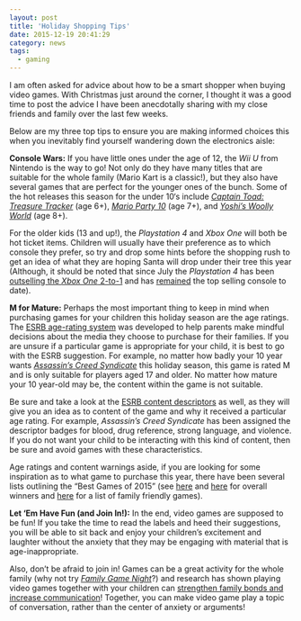 ```yaml
---
layout: post
title: 'Holiday Shopping Tips'
date: 2015-12-19 20:41:29
category: news
tags:
  - gaming
---
```


I am often asked for advice about how to be a smart shopper when buying video games. With Christmas just around the corner, I thought it was a good time to post the advice I have been anecdotally sharing with my close friends and family over the last few weeks.

Below are my three top tips to ensure you are making informed choices this when you inevitably find yourself wandering down the electronics aisle:

**Console Wars:** If you have little ones under the age of 12, the _Wii U_ from Nintendo is the way to go! Not only do they have many titles that are suitable for the whole family (Mario Kart is a classic!), but they also have several games that are perfect for the younger ones of the bunch. Some of the hot releases this season for the under 10‘s include [_Captain Toad: Treasure Tracker_](http://www.amazon.com/Captain-Toad-Treasure-Tracker-Wii-U/dp/B00KWF38AW) (age 6+), [_Mario Party 10_](http://www.amazon.com/Mario-Party-10-Wii-U/dp/B00KWG4HG0/ref=sr_1_1?s=videogames&ie=UTF8&qid=1450558440&sr=1-1&keywords=mario+party+10) (age 7+), and [_Yoshi’s Woolly World_](http://www.amazon.com/Yoshis-Woolly-World-Wii-U/dp/B00KWF366S/ref=sr_1_1?s=videogames&ie=UTF8&qid=1450558464&sr=1-1&keywords=Yoshi%E2%80%99s+Woolly+World) (age 8+).

For the older kids (13 and up!), the _Playstation 4_ and _Xbox One_ will both be hot ticket items. Children will usually have their preference as to which console they prefer, so try and drop some hints before the shopping rush to get an idea of what they are hoping Santa will drop under their tree this year (Although, it should be noted that since July the _Playstation 4_ has been [outselling the _Xbox One_ 2-to-1](http://www.techradar.com/us/news/gaming/consoles/ps4-s-outselling-the-xbox-one-by-almost-2-to-1-and-that-s-the-good-news--1298498) and has [remained](http://venturebeat.com/2015/10/19/ps4-outsold-xbox-one/) the top selling console to date).

**M for Mature:** Perhaps the most important thing to keep in mind when purchasing games for your children this holiday season are the age ratings. The [ESRB age-rating system](http://www.esrb.org/ratings/ratings_guide.aspx) was developed to help parents make mindful decisions about the media they choose to purchase for their families. If you are unsure if a particular game is appropriate for your child, it is best to go with the ESRB suggestion. For example, no matter how badly your 10 year wants [_Assassin’s Creed Syndicate_](http://www.amazon.com/Assassins-Creed-Syndicate-PlayStation-4/dp/B00X87BLK0/ref=sr_1_fkmr0_1?s=videogames&ie=UTF8&qid=1450558481&sr=1-1-fkmr0&keywords=Assassian%E2%80%99s+Creed+Syndicate) this holiday season, this game is rated M and is only suitable for players aged 17 and older. No matter how mature your 10 year-old may be, the content within the game is not suitable.

Be sure and take a look at the [ESRB content descriptors](https://www.esrb.org/ratings/ratings_guide.aspx) as well, as they will give you an idea as to content of the game and why it received a particular age rating. For example, _Assassin’s Creed Syndicate_ has been assigned the descriptor badges for blood, drug reference, strong language, and violence. If you do not want your child to be interacting with this kind of content, then be sure and avoid games with these characteristics.

Age ratings and content warnings aside, if you are looking for some inspiration as to what game to purchase this year, there have been several lists outlining the “Best Games of 2015” (see [here](http://www.theguardian.com/technology/2015/dec/18/best-games-2015-top-five-fallout-4-monster-hunter-4-ultimate-metal-gear-solid-v-witcher-3-bloodborne) and [here](http://www.forbes.com/sites/erikkain/2014/12/29/the-top-video-games-of-2015/) for overall winners and [here](http://www.familycircle.com/family-fun/video-games/best-family-video-games/) for a list of family friendly games).

**Let ‘Em Have Fun (and Join In!):** In the end, video games are supposed to be fun! If you take the time to read the labels and heed their suggestions, you will be able to sit back and enjoy your children’s excitement and laughter without the anxiety that they may be engaging with material that is age-inappropriate.

Also, don’t be afraid to join in! Games can be a great activity for the whole family (why not try [_Family Game Night_](http://www.amazon.com/Family-Game-Night-Show-Nintendo-Wii/dp/B0052VPAV6/ref=sr_1_2?s=videogames&ie=UTF8&qid=1450558495&sr=1-2&keywords=Family+Game+Night)?) and research has shown playing video games together with your children can [strengthen family bonds and increase communication](http://abcnews.go.com/blogs/technology/2011/12/the-benefits-of-video-games/)! Together, you can make video game play a topic of conversation, rather than the center of anxiety or arguments!
